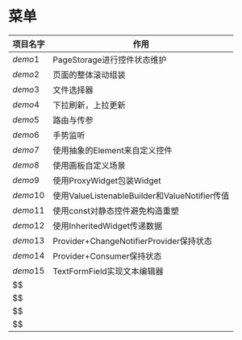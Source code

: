 # 菜单

| 项目名字     | 作用                                       |
|----------|------------------------------------------|
| $demo1$  | PageStorage进行控件状态维护                      |
| $demo2$  | 页面的整体滚动组装                                |
| $demo3$  | 文件选择器                                    |
| $demo4$  | 下拉刷新，上拉更新                                |
| $demo5$  | 路由与传参                                    |
| $demo6$  | 手势监听                                     |
| $demo7$  | 使用抽象的Element来自定义控件                       |
| $demo8$  | 使用画板自定义场景                                |
| $demo9$  | 使用ProxyWidget包装Widget                    |
| $demo10$ | 使用ValueListenableBuilder和ValueNotifier传值 |
| $demo11$ | 使用const对静态控件避免构造重塑                       |
| $demo12$ | 使用InheritedWidget传递数据                    |
| $demo13$ | Provider+ChangeNotifierProvider保持状态      |
| $demo14$ | Provider+Consumer保持状态                    |
| $demo15$ | TextFormField实现文本编辑器                     |
| $$       |                                          |
| $$       |                                          |
| $$       |                                          |
| $$       |                                          |